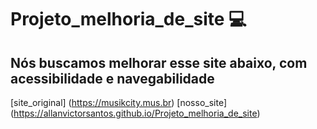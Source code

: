 # Projeto_melhoria_de_site 💻

## Nós buscamos melhorar esse site abaixo, com acessibilidade e navegabilidade

[site_original] (https://musikcity.mus.br)
[nosso_site] (https://allanvictorsantos.github.io/Projeto_melhoria_de_site)


